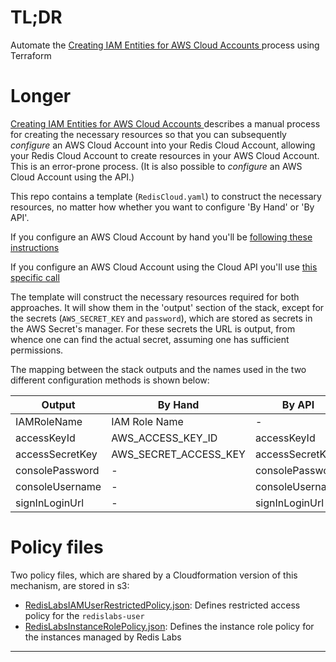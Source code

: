# TL;DR
  Automate the [Creating IAM Entities for AWS Cloud Accounts 
](https://docs.redislabs.com/latest/rc/how-to/creating-aws-user-redis-enterprise-vpc/) process using Terraform

# Longer

[Creating IAM Entities for AWS Cloud Accounts 
](https://docs.redislabs.com/latest/rc/how-to/creating-aws-user-redis-enterprise-vpc/) describes a manual process for creating the necessary resources so that you can subsequently _configure_ an AWS Cloud Account into your Redis Cloud Account, allowing your Redis Cloud Account to create resources in your AWS Cloud Account. This is an error-prone process. (It is also possible to _configure_ an AWS Cloud Account using the API.)

This repo contains a template (`RedisCloud.yaml`) to construct the necessary resources, no matter how whether you want to configure 'By Hand' or 'By API'.

If you configure an AWS Cloud Account by hand you'll be [following these instructions](https://docs.redislabs.com/latest/rc/how-to/view-edit-cloud-account/)

If you configure an AWS Cloud Account using the Cloud API you'll use [this specific call](https://api.redislabs.com/v1/swagger-ui.html#/Cloud%20Accounts/createCloudAccountUsingPOST)
  
The template will construct the necessary resources required for both approaches. It will show them in the 'output' section of the stack, except for the secrets (`AWS_SECRET_KEY` and `password`), which are stored as secrets in the AWS Secret's manager. For these secrets the URL is output, from whence one can find the actual secret, assuming one has sufficient permissions.

The mapping between the stack outputs and the names used in the two different configuration methods is shown below:
  
| Output | By Hand | By API|
|---------|---|---|
| IAMRoleName | IAM Role Name | - |
| accessKeyId | AWS_ACCESS_KEY_ID | accessKeyId |
| accessSecretKey | AWS_SECRET_ACCESS_KEY | accessSecretKey |
| consolePassword | - | consolePassword |
| consoleUsername| - | consoleUsername |
| signInLoginUrl | - | signInLoginUrl |

# Policy files
 Two policy files, which are shared by a Cloudformation version of this mechanism, are stored in s3:
 
 - [RedisLabsIAMUserRestrictedPolicy.json]: Defines restricted access policy for the `redislabs-user`
 - [RedisLabsInstanceRolePolicy.json]: Defines the instance role policy for the instances managed by Redis Labs
 ----------
 
[RedisLabsIAMUserRestrictedPolicy.json]: https://s3.amazonaws.com/cloudformation-templates.redislabs.com/RedisLabsIAMUserRestrictedPolicy.json

[RedisLabsInstanceRolePolicy.json]: https://s3.amazonaws.com/cloudformation-templates.redislabs.com/RedisLabsInstanceRolePolicy.json


